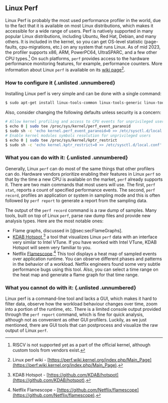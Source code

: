 ## Linux Perf

Linux Perf is probably the most used performance profiler in the world, due to the fact that it is available on most Linux distributions, which makes it accessible for a wide range of users. Perf is natively supported in many popular Linux distributions, including Ubuntu, Red Hat, Debian, and many others. It is included in the kernel, so you can get OS-level statistic (page-faults, cpu-migrations, etc.) on any system that runs Linux. As of mid 2023, the profiler supports x86, ARM, PowerPC64, UltraSPARC, and a few other CPU types.[^2] On such platforms, `perf` provides access to the hardware performance monitoring features, for example, performance counters. More information about Linux `perf` is available on its [wiki page](https://perf.wiki.kernel.org/index.php/Main_Page)[^1].

### How to configure it {.unlisted .unnumbered}

Installing Linux perf is very simple and can be done with a single command:

```bash
$ sudo apt-get install linux-tools-common linux-tools-generic linux-tools-`uname -r`
```

Also, consider changing the following defaults unless security is a concern:

```bash
# Allow kernel profiling and access to CPU events for unprivileged users
$ echo 0 | sudo tee /proc/sys/kernel/perf_event_paranoid
$ sudo sh -c 'echo kernel.perf_event_paranoid=0 >> /etc/sysctl.d/local.conf'
# Enable kernel modules symbols resolution for unprivileged users
$ echo 0 | sudo tee /proc/sys/kernel/kptr_restrict
$ sudo sh -c 'echo kernel.kptr_restrict=0 >> /etc/sysctl.d/local.conf'
```

### What you can do with it: {.unlisted .unnumbered}

Generally, Linux `perf` can do most of the same things that other profilers can do. Hardware vendors prioritize enabling their features in Linux `perf` so that by the time a new CPU is available on the market, `perf` already supports it. There are two main commands that most users will use. The first, `perf stat`, reports a count of specified performance events. The second, `perf record`, profiles an application or system in sampling mode and this is often followed by `perf report` to generate a report from the sampling data.

The output of the `perf record` command is a raw dump of samples. Many tools, built on top of Linux `perf`, parse raw dump files and provide new analysis types. Here are the most notable ones:

- Flame graphs, discussed in [@sec:secFlameGraphs].
- [KDAB Hotspot](https://github.com/KDAB/hotspot),[^3] a tool that visualizes Linux `perf` data with an interface very similar to Intel VTune. If you have worked with Intel VTune, KDAB Hotspot will seem very familiar to you.
- Netflix [Flamescope](https://github.com/Netflix/flamescope).[^4] This tool displays a heat map of sampled events over application runtime. You can observe different phases and patterns in the behavior of a workload. Netflix engineers found some very subtle performance bugs using this tool. Also, you can select a time range on the heat map and generate a flame graph for that time range.

### What you cannot do with it: {.unlisted .unnumbered}

Linux perf is a command-line tool and lacks a GUI, which makes it hard to filter data, observe how the workload behaviour changes over time, zoom into a portion of the runtime, etc. There is a limited console output provided through the `perf report` command, which is fine for quick analysis, although not as convenient as other GUI profilers. Luckily, as we just mentioned, there are GUI tools that can postprocess and visualize the raw output of Linux `perf`.

[^1]: Linux perf wiki - [https://perf.wiki.kernel.org/index.php/Main_Page](https://perf.wiki.kernel.org/index.php/Main_Page).
[^2]: RISCV is not supported yet as a part of the official kernel, although custom tools from vendors exist.
[^3]: KDAB Hotspot - [https://github.com/KDAB/hotspot](https://github.com/KDAB/hotspot).
[^4]: Netflix Flamescope - [https://github.com/Netflix/flamescope](https://github.com/Netflix/flamescope).
